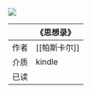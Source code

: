 ---
---

<img src='https://picture-guan.oss-cn-hangzhou.aliyuncs.com/20220817154939.png' class="bookCover"/>

|      | 《思想录》   |
| :--- | :----------- |
| 作者 | [[帕斯卡尔]] |
| 介质 | kindle       |
| 已读 |              |
